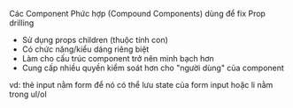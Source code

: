 Các Component Phức hợp (Compound Components) dùng để fix Prop drilling

- Sử dụng props children (thuộc tính con)
- Có chức năng/kiểu dáng riêng biệt
- Làm cho cấu trúc component trở nên minh bạch hơn
- Cung cấp nhiều quyền kiểm soát hơn cho "người dùng" của component

vd: thẻ input nằm form để nó có thể lưu state của form input hoặc li nằm trong ul/ol